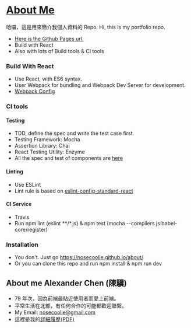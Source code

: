 # [About Me](https://nosecoolie.github.io/about/)
哈囉，這是用來簡介我個人資料的 Repo. Hi, this is my portfolio repo.
* [Here is the Github Pages url.](https://nosecoolie.github.io/about/)
* Build with React
* Also with lots of Build tools & CI tools

### Build With React
* Use React, with ES6 syntax.
* User Webpack for bundling and Webpack Dev Server for development.
* [Webpack Config](https://github.com/nosecoolie/about/blob/gh-pages/webpack.config.js)

### CI tools
#### Testing
* TDD, define the spec and write the test case first.
* Testing Framework: Mocha
* Assertion Library: Chai
* React Testing Utility: Enzyme
* All the spec and test of components are [here](https://github.com/nosecoolie/about/blob/gh-pages/test)

#### Linting
* Use ESLint
* Lint rule is based on [eslint-config-standard-react](https://github.com/feross/eslint-config-standard-react)

#### CI Service
* Travis
* Run npm lint (eslint **/*.js) & npm test (mocha --compilers js:babel-core/register)

### Installation
* You don't. Just go https://nosecoolie.github.io/about/
* Or you can clone this repo and run npm install & npm run dev



## About me Alexander Chen (陳驥)
* 79 年次，因為前端最貼近使用者而愛上前端。
* 平常生活在北部，有任何合作的可能都歡迎聯繫。
* My Email: nosecoolie@gmail.com
* 這裡是我的[詳細履歷(PDF)](https://drive.google.com/file/d/0B4e-iZ8o90hWa2RhQjFWdVF0c2c/view?usp=sharing)
